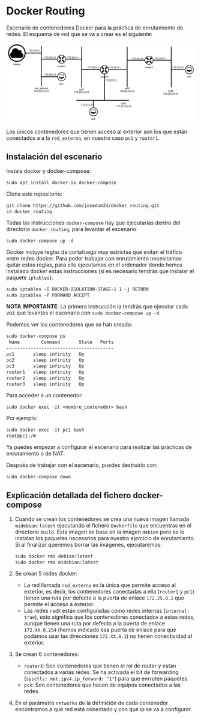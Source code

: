 # Docker Routing

Escenario de contenedores Docker para la práctica de enrutamiento de redes. El esquema de red que se va a crear es el siguiente:

![img](img/docker_routing.png)

Los únicos contenedores que tienen acceso al exterior son los que están conectados a a la `red_externa`, en nuestro caso `pc1` y `router1`.

## Instalación del escenario

Instala docker y docker-compose:

```
sudo apt install docker.io docker-compose
```

Clona este repositorio:

```
git clone https://github.com/josedom24/docker_routing.git
cd docker_routing
```

Todas las instrucciones `docker-compose` hay que ejecutarlas dentro del directorio `docker_routing`, para levantar el escenario:

```
sudo docker-compose up -d
```

Docker incluye reglas de cortafuego muy estrictas que evitan el tráfico entre redes docker. Para poder trabajar con enrutamiento necesitamos quitar estas reglas, para ello ejecutamos en el ordenador donde hemos instalado docker estas instrucciones (si es necesario tendrás que instalar el paquete `iptables`):

```
sudo iptables -I DOCKER-ISOLATION-STAGE-1 1 -j RETURN
sudo iptables -P FORWARD ACCEPT
```

**NOTA IMPORTANTE**: La primera instrucción la tendrás que ejecutar cada vez que levantes el escenario con `sudo docker-compose up -d`.

Podemos ver los contenedores que se han creado:

```
sudo docker-compose ps
 Name        Command       State   Ports
----------------------------------------
pc1       sleep infinity   Up           
pc2       sleep infinity   Up           
pc3       sleep infinity   Up           
router1   sleep infinity   Up           
router2   sleep infinity   Up           
router3   sleep infinity   Up           
```

Para acceder a un contenedor:

```
sudo docker exec -it <nombre_contenedor> bash
```

Por ejemplo:

```
sudo docker exec -it pc1 bash
root@pc1:/# 
```

Ya puedes empezar a configurar el escenario para realizar las prácticas de enrutamiento o de NAT.

Después de trabajar con el escenario, puedes destruirlo con:

```
sudo docker-compose down
```

## Explicación detallada del fichero docker-compose

1. Cuando se crean los contenedores se crea una nueva imagen llamada `midebian:latest` ejecutando el fichero `Dockerfile` que encuentras en el directorio `build`. Esta imagen se basa en la imagen `debian` pero se le instalan los paquetes necesarios para nuestro ejercicio de enrutamiento. Si al finalizar queremos borrar las imágenes, ejecutaremos:
    ```
    sudo docker rmi debian:latest
    sudo docker rmi midebian:latest
    ```
2. Se crean 5 redes docker:
    * La red llamada `red_externa` es la única que permite acceso al exterior, es decir, los contenedores conectadas a ella (`router1` y `pc1`) tienen una ruta por defecto a la puerta de enlace `172.25.0.1` que permite el acceso a exterior.
    * Las redes `redX` están configuradas como redes internas (`internal: true`), esto significa que los contenedores conectados a estas redes, aunque tienen una ruta por defecto a la puerta de enlace `172.XX.0.254` (hemos indicado esa puerta de enlace para que podamos usar las direcciones `172.XX.0.1`) no tienen conectividad al exterior.

3. Se crean 6 contenedores:
    * `routerX`: Son contenedores que tienen el rol de router y están conectados a varias redes. Se ha activada el bit de forwarding (`sysctls: net.ipv4.ip_forward: "1"`) para que enrruten paquetes.
    * `pcX`: Son contenedores que hacen de equipos conectados a las redes.

4. En el parámetro `networks` de la definición de cada contenedor encontramos a que red está conectado y con qué ip se va a configurar.
